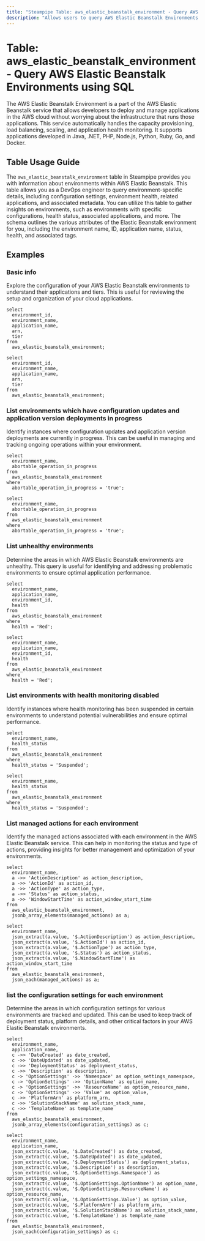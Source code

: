 ```yaml
---
title: "Steampipe Table: aws_elastic_beanstalk_environment - Query AWS Elastic Beanstalk Environments using SQL"
description: "Allows users to query AWS Elastic Beanstalk Environments to gain insights into their configuration, status, health, related applications, and other metadata."
---
```


# Table: aws_elastic_beanstalk_environment - Query AWS Elastic Beanstalk Environments using SQL

The AWS Elastic Beanstalk Environment is a part of the AWS Elastic Beanstalk service that allows developers to deploy and manage applications in the AWS cloud without worrying about the infrastructure that runs those applications. This service automatically handles the capacity provisioning, load balancing, scaling, and application health monitoring. It supports applications developed in Java, .NET, PHP, Node.js, Python, Ruby, Go, and Docker.

## Table Usage Guide

The `aws_elastic_beanstalk_environment` table in Steampipe provides you with information about environments within AWS Elastic Beanstalk. This table allows you as a DevOps engineer to query environment-specific details, including configuration settings, environment health, related applications, and associated metadata. You can utilize this table to gather insights on environments, such as environments with specific configurations, health status, associated applications, and more. The schema outlines the various attributes of the Elastic Beanstalk environment for you, including the environment name, ID, application name, status, health, and associated tags.

## Examples

### Basic info
Explore the configuration of your AWS Elastic Beanstalk environments to understand their applications and tiers. This is useful for reviewing the setup and organization of your cloud applications.

```sql+postgres
select
  environment_id,
  environment_name,
  application_name,
  arn,
  tier
from
  aws_elastic_beanstalk_environment;
```

```sql+sqlite
select
  environment_id,
  environment_name,
  application_name,
  arn,
  tier
from
  aws_elastic_beanstalk_environment;
```

### List environments which have configuration updates and application version deployments in progress
Identify instances where configuration updates and application version deployments are currently in progress. This can be useful in managing and tracking ongoing operations within your environment.

```sql+postgres
select
  environment_name,
  abortable_operation_in_progress
from
  aws_elastic_beanstalk_environment
where
  abortable_operation_in_progress = 'true';
```

```sql+sqlite
select
  environment_name,
  abortable_operation_in_progress
from
  aws_elastic_beanstalk_environment
where
  abortable_operation_in_progress = 'true';
```

### List unhealthy environments
Determine the areas in which AWS Elastic Beanstalk environments are unhealthy. This query is useful for identifying and addressing problematic environments to ensure optimal application performance.

```sql+postgres
select
  environment_name,
  application_name,
  environment_id,
  health
from
  aws_elastic_beanstalk_environment
where
  health = 'Red';
```

```sql+sqlite
select
  environment_name,
  application_name,
  environment_id,
  health
from
  aws_elastic_beanstalk_environment
where
  health = 'Red';
```

### List environments with health monitoring disabled
Identify instances where health monitoring has been suspended in certain environments to understand potential vulnerabilities and ensure optimal performance.

```sql+postgres
select
  environment_name,
  health_status
from
  aws_elastic_beanstalk_environment
where
  health_status = 'Suspended';
```

```sql+sqlite
select
  environment_name,
  health_status
from
  aws_elastic_beanstalk_environment
where
  health_status = 'Suspended';
```

### List managed actions for each environment
Identify the managed actions associated with each environment in the AWS Elastic Beanstalk service. This can help in monitoring the status and type of actions, providing insights for better management and optimization of your environments.

```sql+postgres
select
  environment_name,
  a ->> 'ActionDescription' as action_description,
  a ->> 'ActionId' as action_id,
  a ->> 'ActionType' as action_type,
  a ->> 'Status' as action_status,
  a ->> 'WindowStartTime' as action_window_start_time
from
  aws_elastic_beanstalk_environment,
  jsonb_array_elements(managed_actions) as a;
```

```sql+sqlite
select
  environment_name,
  json_extract(a.value, '$.ActionDescription') as action_description,
  json_extract(a.value, '$.ActionId') as action_id,
  json_extract(a.value, '$.ActionType') as action_type,
  json_extract(a.value, '$.Status') as action_status,
  json_extract(a.value, '$.WindowStartTime') as action_window_start_time
from
  aws_elastic_beanstalk_environment,
  json_each(managed_actions) as a;
```

### list the configuration settings for each environment
Determine the areas in which configuration settings for various environments are tracked and updated. This can be used to keep track of deployment status, platform details, and other critical factors in your AWS Elastic Beanstalk environments.

```sql+postgres
select
  environment_name,
  application_name,
  c ->> 'DateCreated' as date_created,
  c ->> 'DateUpdated' as date_updated,
  c ->> 'DeploymentStatus' as deployment_status,
  c ->> 'Description' as description,
  c -> 'OptionSettings' ->> 'Namespace' as option_settings_namespace,
  c -> 'OptionSettings' ->> 'OptionName' as option_name,
  c -> 'OptionSettings' ->> 'ResourceName' as option_resource_name,
  c -> 'OptionSettings' ->> 'Value' as option_value,
  c ->> 'PlatformArn' as platform_arn,
  c ->> 'SolutionStackName' as solution_stack_name,
  c ->> 'TemplateName' as template_name
from
  aws_elastic_beanstalk_environment,
  jsonb_array_elements(configuration_settings) as c;
```

```sql+sqlite
select
  environment_name,
  application_name,
  json_extract(c.value, '$.DateCreated') as date_created,
  json_extract(c.value, '$.DateUpdated') as date_updated,
  json_extract(c.value, '$.DeploymentStatus') as deployment_status,
  json_extract(c.value, '$.Description') as description,
  json_extract(c.value, '$.OptionSettings.Namespace') as option_settings_namespace,
  json_extract(c.value, '$.OptionSettings.OptionName') as option_name,
  json_extract(c.value, '$.OptionSettings.ResourceName') as option_resource_name,
  json_extract(c.value, '$.OptionSettings.Value') as option_value,
  json_extract(c.value, '$.PlatformArn') as platform_arn,
  json_extract(c.value, '$.SolutionStackName') as solution_stack_name,
  json_extract(c.value, '$.TemplateName') as template_name
from
  aws_elastic_beanstalk_environment,
  json_each(configuration_settings) as c;
```